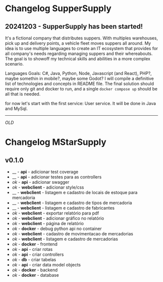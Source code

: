 # Changelog SupperSupply

## 20241203 - SupperSupply has been started!
It's a fictional company that distributes suppers. With multiples warehouses, pick up and delivery points, a vehicle fleet moves suppers all around.
My idea is to use multiple languages to create an IT ecosystem that provides for all company's needs regarding managing suppers and their whereabouts. The goal is to showoff my technical skills and abilities in a more complex scenario.

Languages Goals: C#, Java, Python, Node, Javascript (and React), PHP?, maybe somethin in mobile?, maybe some Godot?
I will compile a definitive list of technologies and concepts in README file.
The final solution should require only git and docker to run, and a single `docker compose up` should be all that is needed.

for now let's start with the first service: User service. It will be done in Java and MySql.




---
_OLD_
# Changelog MStarSupply

## v0.1.0
- __ - **api** - adicionar test coverage 
- __ - **api** - adicionar testes para as controllers
- _ok_ - **api** - adicionar swagger
- _ok_ - **webclient** - adicionar style/css
- __ - **webclient** - listagem e cadastro de locais de estoque para mercadoria
- __ - **webclient** - listagem e cadastro de tipos de mercadoria
- __ - **webclient** - listagem e cadastro de fabricantes
- _ok_ - **webclient** - exportar relatório para pdf
- _ok_ - **webclient** - adicionar gráfico no relatório 
- _ok_ - **webclient** - página de relatório 
- _ok_ - **docker** - debug python api no container
- _ok_ - **webclient** - cadastro de movimentacao de mercadorias
- _ok_ - **webclient** - listagem e cadastro de mercadorias
- _ok_ - **docker** - frontend
- _ok_ - **api** - criar rotas 
- _ok_ - **api** - criar controllers 
- _ok_ - **db** - criar tabelas
- _ok_ - **api** - criar data model objects
- _ok_ - **docker** - backend
- _ok_ - **docker** - database
